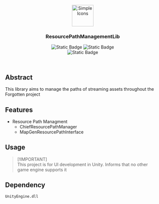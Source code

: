 <p align="center">
  <img src="https://github.com/user-attachments/assets/9f2e8c0d-7701-4050-ae0e-4d59992ec7b6" alt="Simple Icons" width=70>
  <h3 align="center">ResourcePathManagementLib</h3>
</p>

<p align="center">
  <img alt="Static Badge" src="https://img.shields.io/badge/Lang-CSharp-blue">
  <img alt="Static Badge" src="https://img.shields.io/badge/Target-Unity-green">
  <br>
  <img alt="Static Badge" src="https://img.shields.io/badge/Feature-Resource_Path_Management-red">
</p>

<br>

## Abstract
This library aims to manage the paths of streaming assets throughout the Forgotten project

## Features
- Resource Path Managment
    - ChiefResourcePathManager
    - MapGenResourcePathInterface

## Usage
> [!IMPORTANT]\
> This project is for UI development in Unity. Informs that no other game engine supports it

## Dependency
```
UnityEngine.dll
```